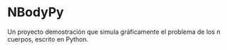 # NBodyPy
Un proyecto demostración que simula gráficamente el problema de los n cuerpos, escrito en Python.
